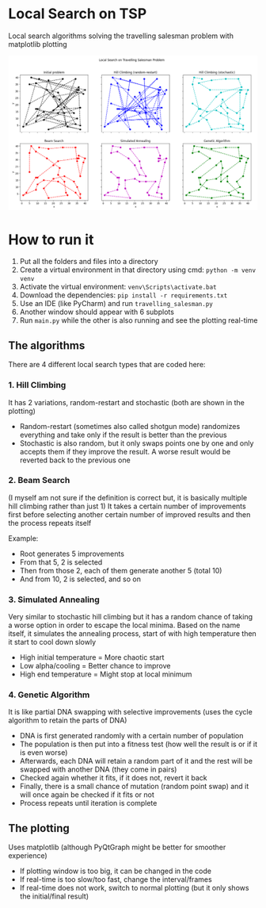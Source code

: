 # Local Search on TSP
Local search algorithms solving the travelling salesman problem with matplotlib plotting

![v1.0/img_1.0_1.PNG](https://github.com/zeflecron/local_search_on_tsp/blob/main/changelog/v1.0/img_1.0_1.PNG)

# How to run it
1. Put all the folders and files into a directory
2. Create a virtual environment in that directory using cmd: `python -m venv venv`
3. Activate the virtual environment: `venv\Scripts\activate.bat`
4. Download the dependencies: `pip install -r requirements.txt`
5. Use an IDE (like PyCharm) and run `travelling_salesman.py`
6. Another window should appear with 6 subplots
7. Run `main.py` while the other is also running and see the plotting real-time

## The algorithms
There are 4 different local search types that are coded here:

### 1. Hill Climbing
It has 2 variations, random-restart and stochastic (both are shown in the plotting)

- Random-restart (sometimes also called shotgun mode) randomizes everything and take only if the result is better than the previous
- Stochastic is also random, but it only swaps points one by one and only accepts them if they improve the result. A worse result would be reverted back to the previous one

### 2. Beam Search
(I myself am not sure if the definition is correct but, it is basically multiple hill climbing rather than just 1)
It takes a certain number of improvements first before selecting another certain number of improved results and then the process repeats itself

Example: 
- Root generates 5 improvements
- From that 5, 2 is selected
- Then from those 2, each of them generate another 5 (total 10) 
- And from 10, 2 is selected, and so on

### 3. Simulated Annealing
Very similar to stochastic hill climbing but it has a random chance of taking a worse option in order to escape the local minima. Based on the name itself, it simulates the annealing process, start of with high temperature then it start to cool down slowly

- High initial temperature = More chaotic start
- Low alpha/cooling = Better chance to improve
- High end temperature = Might stop at local minimum

### 4. Genetic Algorithm
It is like partial DNA swapping with selective improvements (uses the cycle algorithm to retain the parts of DNA)

- DNA is first generated randomly with a certain number of population
- The population is then put into a fitness test (how well the result is or if it is even worse)
- Afterwards, each DNA will retain a random part of it and the rest will be swapped with another DNA (they come in pairs)
- Checked again whether it fits, if it does not, revert it back
- Finally, there is a small chance of mutation (random point swap) and it will once again be checked if it fits or not
- Process repeats until iteration is complete

## The plotting
Uses matplotlib (although PyQtGraph might be better for smoother experience)

- If plotting window is too big, it can be changed in the code
- If real-time is too slow/too fast, change the interval/frames
- If real-time does not work, switch to normal plotting (but it only shows the initial/final result)

